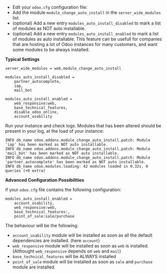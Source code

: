 - Edit your `odoo.cfg` configuration file:
- Add the module `module_change_auto_install` in the
  `server_wide_modules` list.
- (optional) Add a new entry `modules_auto_install_disabled` to mark a
  list of modules as NOT auto installable.
- (optional) Add a new entry `modules_auto_install_enabled` to mark a
  list of modules as auto installable. This feature can be usefull for
  companies that are hosting a lot of Odoo instances for many customers,
  and want some modules to be always installed.

**Typical Settings**

``` shell
server_wide_modules = web,module_change_auto_install

modules_auto_install_disabled =
    partner_autocomplete,
    iap,
    mail_bot

modules_auto_install_enabled =
    web_responsive:web,
    base_technical_features,
    disable_odoo_online,
    account_usability
```

Run your instance and check logs. Modules that has been altered should
be present in your log, at the load of your instance:

``` shell
INFO db_name odoo.addons.module_change_auto_install.patch: Module 'iap' has been marked as NOT auto installable.
INFO db_name odoo.addons.module_change_auto_install.patch: Module 'mail_bot' has been marked as NOT auto installable.
INFO db_name odoo.addons.module_change_auto_install.patch: Module 'partner_autocomplete' has been marked as NOT auto installable.
INFO db_name odoo.modules.loading: 42 modules loaded in 0.32s, 0 queries (+0 extra)
```

**Advanced Configuration Possibilities**

if your `odoo.cfg` file contains the following configuration:

``` shell
modules_auto_install_enabled =
    account_usability,
    web_responsive:web,
    base_technical_features:,
    point_of_sale:sale/purchase
```

The behaviour will be the following:

- `account_usability` module will be installed as soon as all the
  default dependencies are installed. (here `account`)
- `web_responsive` module will be installed as soon as `web` is
  installed. (Althought `web_responsive` depends on `web` and `mail`)
- `base_technical_features` will be ALWAYS installed
- `point_of_sale` module will be installed as soon as `sale` and
  `purchase` module are installed.
